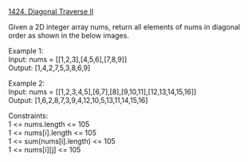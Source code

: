 [1424. Diagonal Traverse II](https://leetcode.com/problems/diagonal-traverse-ii/description/)




Given a 2D integer array nums, return all elements of nums in diagonal order as shown in the below images.             

Example 1:      
Input: nums = [[1,2,3],[4,5,6],[7,8,9]]         
Output: [1,4,2,7,5,3,8,6,9]                 

Example 2:            
Input: nums = [[1,2,3,4,5],[6,7],[8],[9,10,11],[12,13,14,15,16]]            
Output: [1,6,2,8,7,3,9,4,12,10,5,13,11,14,15,16]            

Constraints:              
1 <= nums.length <= 105           
1 <= nums[i].length <= 105              
1 <= sum(nums[i].length) <= 105            
1 <= nums[i][j] <= 105          
